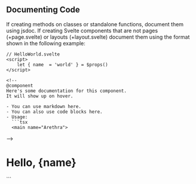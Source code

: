 ## Documenting Code

If creating methods on classes or standalone functions, document them using jsdoc. If creating Svelte components that are not pages (+page.svelte) or layouts (+layout.svelte) document them using the format shown in the following example:

````
// HelloWorld.svelte
<script>
	let { name  = 'world' } = $props()
</script>

<!--
@component
Here's some documentation for this component.
It will show up on hover.

- You can use markdown here.
- You can also use code blocks here.
- Usage:
  ```tsx
  <main name="Arethra">
````

-->

<main>
	<h1>
		Hello, {name}
	</h1>
</main>
```
